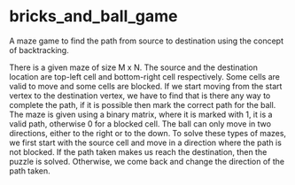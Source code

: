 # bricks_and_ball_game
A maze game to find the path from source to destination using the concept of backtracking.

There is a given maze of size M x N. The source and the destination location are 
top-left cell and bottom-right cell respectively. Some cells are valid to move and some cells are 
blocked. If we start moving from the start vertex to the destination vertex, we have to find that is there 
any way to complete the path, if it is possible then mark the correct path for the ball. The maze 
is given using a binary matrix, where it is marked with 1, it is a valid path, otherwise 0 for a 
blocked cell.
The ball can only move in two directions, either to the right or to the down. To solve these types 
of mazes, we first start with the source cell and move in a direction where the path is not blocked. 
If the path taken makes us reach the destination, then the puzzle is solved. Otherwise, we come 
back and change the direction of the path taken.

